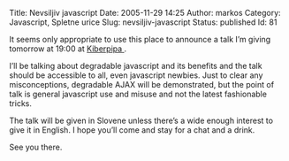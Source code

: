 Title: Nevsiljiv javascript
Date: 2005-11-29 14:25
Author: markos
Category: Javascript, Spletne urice
Slug: nevsiljiv-javascript
Status: published
Id: 81

<div>
 <p>
  It seems only appropriate to use this place to announce a talk I’m giving tomorrow at 19:00 at
  <a href="http://www.kiberpipa.org">
   Kiberpipa
  </a>
  .
 </p>
 <p>
  I’ll be talking about degradable javascript and its benefits and the talk should be accessible to all, even javascript newbies. Just to clear any misconceptions, degradable AJAX will be demonstrated, but the point of talk is general javascript use and misuse and not the latest fashionable tricks.
 </p>
 <p>
  The talk will be given in Slovene unless there’s a wide enough interest to give it in English. I hope you’ll come and stay for a chat and a drink.
 </p>
 <p>
  See you there.
 </p>
</div>
